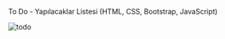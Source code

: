 To Do - Yapılacaklar Listesi
(HTML, CSS, Bootstrap, JavaScript)

![todo](https://user-images.githubusercontent.com/25709400/137636131-6377c4e1-5eb2-4163-94ee-bc45fa7dd070.png)
